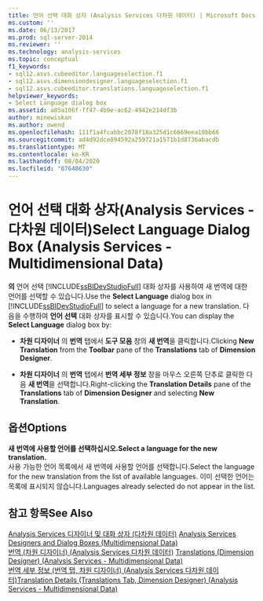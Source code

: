 ```yaml
---
title: 언어 선택 대화 상자 (Analysis Services 다차원 데이터) | Microsoft Docs
ms.custom: ''
ms.date: 06/13/2017
ms.prod: sql-server-2014
ms.reviewer: ''
ms.technology: analysis-services
ms.topic: conceptual
f1_keywords:
- sql12.asvs.cubeeditor.languageselection.f1
- sql12.asvs.dimensiondesigner.languageselection.f1
- sql12.asvs.cubeeditor.translations.languageselection.f1
helpviewer_keywords:
- Select Language dialog box
ms.assetid: a85a106f-ff47-4b9e-ac62-4942e214df3b
author: minewiskan
ms.author: owend
ms.openlocfilehash: 111f1a4fcabbc2078f18a325d1c6669eea10bb66
ms.sourcegitcommit: ad4d92dce894592a259721a1571b1d8736abacdb
ms.translationtype: MT
ms.contentlocale: ko-KR
ms.lasthandoff: 08/04/2020
ms.locfileid: "87648630"
---
```

# <a name="select-language-dialog-box-analysis-services---multidimensional-data"></a><span data-ttu-id="eb63f-102">언어 선택 대화 상자(Analysis Services - 다차원 데이터)</span><span class="sxs-lookup"><span data-stu-id="eb63f-102">Select Language Dialog Box (Analysis Services - Multidimensional Data)</span></span>
  <span data-ttu-id="eb63f-103">**의** 언어 선택 [!INCLUDE[ssBIDevStudioFull](../includes/ssbidevstudiofull-md.md)] 대화 상자를 사용하여 새 번역에 대한 언어를 선택할 수 있습니다.</span><span class="sxs-lookup"><span data-stu-id="eb63f-103">Use the **Select Language** dialog box in [!INCLUDE[ssBIDevStudioFull](../includes/ssbidevstudiofull-md.md)] to select a language for a new translation.</span></span> <span data-ttu-id="eb63f-104">다음을 수행하여 **언어 선택** 대화 상자를 표시할 수 있습니다.</span><span class="sxs-lookup"><span data-stu-id="eb63f-104">You can display the **Select Language** dialog box by:</span></span>  
  
-   <span data-ttu-id="eb63f-105">**차원 디자이너** 의 **번역** 탭에서 **도구 모음** 창의 **새 번역**을 클릭합니다.</span><span class="sxs-lookup"><span data-stu-id="eb63f-105">Clicking **New Translation** from the **Toolbar** pane of the **Translations** tab of **Dimension Designer**.</span></span>  
  
-   <span data-ttu-id="eb63f-106">**차원 디자이너** 의 **번역** 탭에서 **번역 세부 정보** 창을 마우스 오른쪽 단추로 클릭한 다음 **새 번역**을 선택합니다.</span><span class="sxs-lookup"><span data-stu-id="eb63f-106">Right-clicking the **Translation Details** pane of the **Translations** tab of **Dimension Designer** and selecting **New Translation**.</span></span>  
  
## <a name="options"></a><span data-ttu-id="eb63f-107">옵션</span><span class="sxs-lookup"><span data-stu-id="eb63f-107">Options</span></span>  
 <span data-ttu-id="eb63f-108">**새 번역에 사용할 언어를 선택하십시오.**</span><span class="sxs-lookup"><span data-stu-id="eb63f-108">**Select a language for the new translation.**</span></span>  
 <span data-ttu-id="eb63f-109">사용 가능한 언어 목록에서 새 번역에 사용할 언어를 선택합니다.</span><span class="sxs-lookup"><span data-stu-id="eb63f-109">Select the language for the new translation from the list of available languages.</span></span> <span data-ttu-id="eb63f-110">이미 선택한 언어는 목록에 표시되지 않습니다.</span><span class="sxs-lookup"><span data-stu-id="eb63f-110">Languages already selected do not appear in the list.</span></span>  
  
## <a name="see-also"></a><span data-ttu-id="eb63f-111">참고 항목</span><span class="sxs-lookup"><span data-stu-id="eb63f-111">See Also</span></span>  
 <span data-ttu-id="eb63f-112">[Analysis Services 디자이너 및 대화 상자 &#40;다차원 데이터&#41;](analysis-services-designers-and-dialog-boxes-multidimensional-data.md) </span><span class="sxs-lookup"><span data-stu-id="eb63f-112">[Analysis Services Designers and Dialog Boxes &#40;Multidimensional Data&#41;](analysis-services-designers-and-dialog-boxes-multidimensional-data.md) </span></span>  
 <span data-ttu-id="eb63f-113">[번역 &#40;차원 디자이너&#41; &#40;Analysis Services 다차원 데이터&#41;](translations-dimension-designer-analysis-services-multidimensional-data.md) </span><span class="sxs-lookup"><span data-stu-id="eb63f-113">[Translations &#40;Dimension Designer&#41; &#40;Analysis Services - Multidimensional Data&#41;](translations-dimension-designer-analysis-services-multidimensional-data.md) </span></span>  
 [<span data-ttu-id="eb63f-114">번역 세부 정보 &#40;번역 탭, 차원 디자이너&#41; &#40;Analysis Services 다차원 데이터&#41;</span><span class="sxs-lookup"><span data-stu-id="eb63f-114">Translation Details &#40;Translations Tab, Dimension Designer&#41; &#40;Analysis Services - Multidimensional Data&#41;</span></span>](translation-details-dimension-designer-analysis-services-multidimensional-data.md)  
  
  
